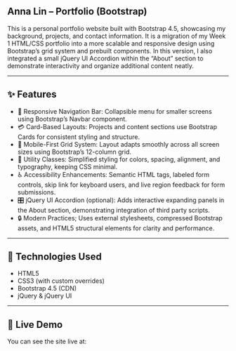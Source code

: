 ## Anna Lin – Portfolio (Bootstrap) ##

This is a personal portfolio website built with Bootstrap 4.5, showcasing my background, projects, and contact information. It is a migration of my Week 1 HTML/CSS portfolio into a more scalable and responsive design using Bootstrap’s grid system and prebuilt components. In this version, I also integrated a small jQuery UI Accordion within the “About” section to demonstrate interactivity and organize additional content neatly.

--- 

## ✨ Features ##
- 🧭 Responsive Navigation Bar: Collapsible menu for smaller screens using Bootstrap’s Navbar component.
- 💳 Card-Based Layouts: Projects and content sections use Bootstrap Cards for consistent styling and structure.
- 🧱 Mobile-First Grid System: Layout adapts smoothly across all screen sizes using Bootstrap’s 12-column grid.
- 🎨 Utility Classes: Simplified styling for colors, spacing, alignment, and typography, keeping CSS minimal.
- ♿ Accessibility Enhancements: Semantic HTML tags, labeled form controls, skip link for keyboard users, and live region feedback for form submissions.
- 🎛️ jQuery UI Accordion (optional): Adds interactive expanding panels in the About section, demonstrating integration of third party scripts.
- 🔒 Modern Practices; Uses external stylesheets, compressed Bootstrap assets, and HTML5 structural elements for clarity and performance.

---

## 🧰 Technologies Used ##
- HTML5
- CSS3 (with custom overrides)
- Bootstrap 4.5 (CDN)
- jQuery & jQuery UI 

--- 

## 🔗 Live Demo

You can see the site live at: 
